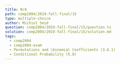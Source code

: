```yaml
---
title: N/A
path: comp2804/2019-fall-final/15
type: multiple-choice
author: Michiel Smid
question: comp2804/2019-fall-final/15/question.ts
solution: comp2804/2019-fall-final/15/solution.md
tags:
  - comp2804
  - comp2804-exam
  - Permutations and \binomial Coefficients (3.6.1)
  - Conditional Probability (5.8)
---
```

